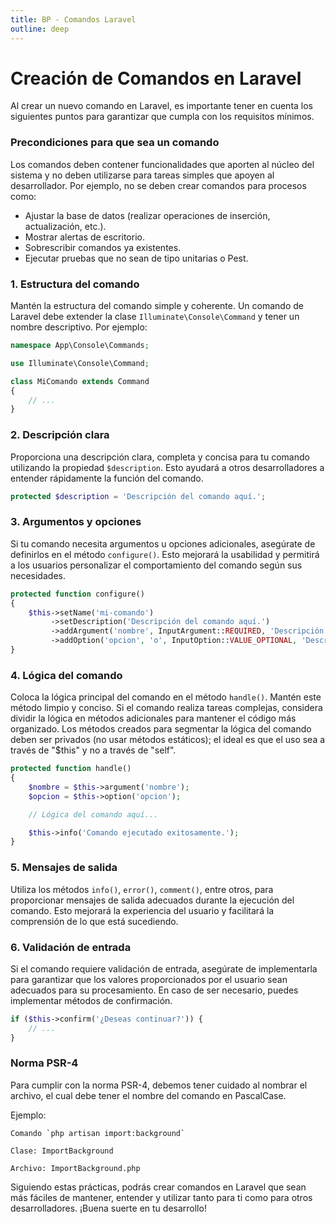 ```yaml
---
title: BP - Comandos Laravel
outline: deep
---
```


# Creación de Comandos en Laravel

Al crear un nuevo comando en Laravel, es importante tener en cuenta los siguientes puntos para garantizar que cumpla con los requisitos mínimos.

### Precondiciones para que sea un comando

Los comandos deben contener funcionalidades que aporten al núcleo del sistema y no deben utilizarse para tareas simples que apoyen al desarrollador. Por ejemplo, no se deben crear comandos para procesos como:

- Ajustar la base de datos (realizar operaciones de inserción, actualización, etc.).
- Mostrar alertas de escritorio.
- Sobrescribir comandos ya existentes.
- Ejecutar pruebas que no sean de tipo unitarias o Pest.

### 1. Estructura del comando

Mantén la estructura del comando simple y coherente. Un comando de Laravel debe extender la clase `Illuminate\Console\Command` y tener un nombre descriptivo. Por ejemplo:

```php
namespace App\Console\Commands;

use Illuminate\Console\Command;

class MiComando extends Command
{
    // ...
}
```

### 2. Descripción clara

Proporciona una descripción clara, completa y concisa para tu comando utilizando la propiedad `$description`. Esto ayudará a otros desarrolladores a entender rápidamente la función del comando.

```php
protected $description = 'Descripción del comando aquí.';
```

### 3. Argumentos y opciones

Si tu comando necesita argumentos u opciones adicionales, asegúrate de definirlos en el método `configure()`. Esto mejorará la usabilidad y permitirá a los usuarios personalizar el comportamiento del comando según sus necesidades.

```php
protected function configure()
{
    $this->setName('mi-comando')
         ->setDescription('Descripción del comando aquí.')
         ->addArgument('nombre', InputArgument::REQUIRED, 'Descripción del argumento aquí.')
         ->addOption('opcion', 'o', InputOption::VALUE_OPTIONAL, 'Descripción de la opción aquí.');
}
```

### 4. Lógica del comando

Coloca la lógica principal del comando en el método `handle()`. Mantén este método limpio y conciso. Si el comando realiza tareas complejas, considera dividir la lógica en métodos adicionales para mantener el código más organizado. Los métodos creados para segmentar la lógica del comando deben ser privados (no usar métodos estáticos); el ideal es que el uso sea a través de "$this" y no a través de "self".

```php
protected function handle()
{
    $nombre = $this->argument('nombre');
    $opcion = $this->option('opcion');

    // Lógica del comando aquí...

    $this->info('Comando ejecutado exitosamente.');
}
```

### 5. Mensajes de salida

Utiliza los métodos `info()`, `error()`, `comment()`, entre otros, para proporcionar mensajes de salida adecuados durante la ejecución del comando. Esto mejorará la experiencia del usuario y facilitará la comprensión de lo que está sucediendo.

### 6. Validación de entrada

Si el comando requiere validación de entrada, asegúrate de implementarla para garantizar que los valores proporcionados por el usuario sean adecuados para su procesamiento. En caso de ser necesario, puedes implementar métodos de confirmación.

```php
if ($this->confirm('¿Deseas continuar?')) {
    // ...
}
```

### Norma PSR-4

Para cumplir con la norma PSR-4, debemos tener cuidado al nombrar el archivo, el cual debe tener el nombre del comando en PascalCase.

Ejemplo:

```shell
Comando `php artisan import:background`

Clase: ImportBackground

Archivo: ImportBackground.php
```

Siguiendo estas prácticas, podrás crear comandos en Laravel que sean más fáciles de mantener, entender y utilizar tanto para ti como para otros desarrolladores. ¡Buena suerte en tu desarrollo!

<Autor 
  imagen="https://avatars.githubusercontent.com/u/91748598?v=4" 
  nombre="Raul Mauricio Uñate Castro" 
  rol="Desarrollador Full Stack"
  git="https://github.com/rmunate"
/>